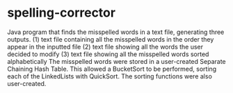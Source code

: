 # spelling-corrector
Java program that finds the misspelled words in a text file, generating three outputs.
  (1) text file containing all the misspelled words in the order they appear in the inputted file
  (2) text file showing all the words the user decided to modify 
  (3) text file showing all the misspelled words sorted alphabetically
The misspelled words were stored in a user-created Separate Chaining Hash Table. This allowed a BucketSort to be 
performed, sorting each of the LinkedLists with QuickSort. The sorting functions were also user-created. 
